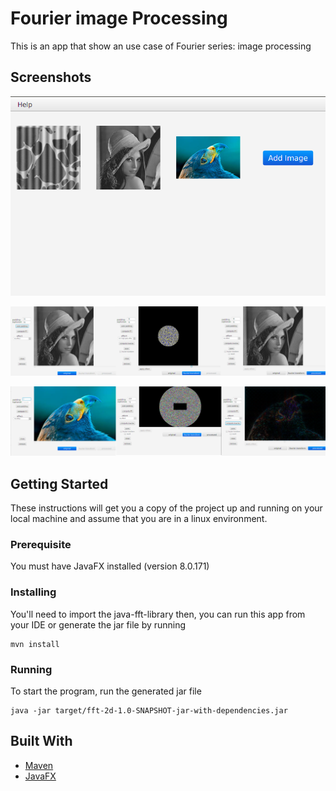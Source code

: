 # Fourier image Processing

This is an app that show an use case of Fourier series: image processing

## Screenshots

![alt text](https://raw.githubusercontent.com/nelson888/fft-image-processing/master/screenshots/sample0.png)

![alt text](https://raw.githubusercontent.com/nelson888/fft-image-processing/master/screenshots/sample1.png)

![alt text](https://raw.githubusercontent.com/nelson888/fft-image-processing/master/screenshots/sample2.png)

## Getting Started

These instructions will get you a copy of the project up and running on your local machine and assume that you are in a linux environment.

### Prerequisite

You must have JavaFX installed (version 8.0.171)

### Installing

You'll need to import the java-fft-library then,
 you can run this app from your IDE or generate the jar file by running
```
mvn install
```

### Running
To start the program, run the generated jar file
```
java -jar target/fft-2d-1.0-SNAPSHOT-jar-with-dependencies.jar
```

## Built With

* [Maven](https://maven.apache.org/)
* [JavaFX](https://gluonhq.com/products/scene-builder/)

